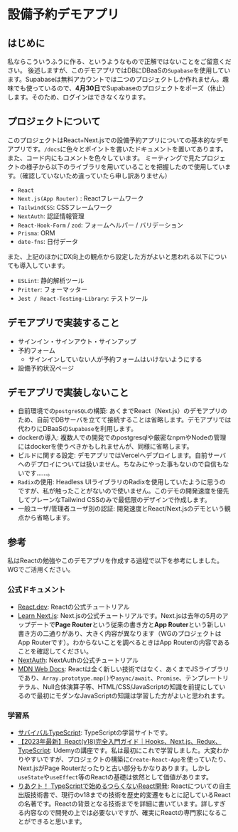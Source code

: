 # 設備予約デモアプリ

## はじめに

私ならこういうふうに作る、というようなもので正解ではないことをご留意ください。
後述しますが、このデモアプリではDBにDBaaSの`Supabase`を使用しています。Supabaseは無料アカウントでは二つのプロジェクトしか作れません。趣味でも使っているので、**4月30日**でSupabaseのプロジェクトをポーズ（休止）します。そのため、ログインはできなくなります。

## プロジェクトについて

このプロジェクトはReact+Next.jsでの設備予約アプリについての基本的なデモアプリです。`/docs`に色々とポイントを書いたドキュメントを置いてあります。また、コード内にもコメントを色々しています。
ミーティングで見たプロジェクトの様子から以下のライブラリを用いていることを把握したので使用しています。（確認していないため違っていたら申し訳ありません）

- `React`
- `Next.js(App Router)` : Reactフレームワーク
- `TailwindCSS`: CSSフレームワーク
- `NextAuth`: 認証情報管理
- `React-Hook-Form` / `zod`: フォームヘルパー / バリデーション
- `Prisma`: ORM
- `date-fns`: 日付データ

また、上記のほかにDX向上の観点から設定した方がよいと思われる以下についても導入しています。

- `ESLint`: 静的解析ツール
- `Pritter`: フォーマッター
- `Jest / React-Testing-Library`: テストツール

## デモアプリで実装すること

- サインイン・サインアウト・サインアップ
- 予約フォーム
  - サインインしていない人が予約フォームはいけないようにする
- 設備予約状況ページ

## デモアプリで実装しないこと

- 自前環境での`postgreSQL`の構築: あくまでReact（Next.js）のデモアプリのため、自前でDBサーバを立てて接続することは省略します。デモアプリでは代わりにDBaaSの`Supabase`を利用します。
- dockerの導入: 複数人での開発でのpostgresqlや厳密なnpmやNodeの管理にはdockerを使うべきかもしれませんが、同様に省略します。
- ビルドに関する設定: デモアプリではVercelへデプロイします。自前サーバへのデプロイについては扱いません。ちなみにやった事もないので自信もないです……。
- `Radix`の使用: Headless UIライブラリのRadixを使用していたように思うのですが、私が触ったことがないので使いません。このデモの開発速度を優先してプレーンなTailwind CSSのみで最低限のデザインで作成します。
- 一般ユーザ/管理者ユーザ別の認証: 開発速度とReact/Next.jsのデモという観点から省略します。

## 参考

私はReactの勉強やこのデモアプリを作成する過程で以下を参考にしました。WGでご活用ください。

### 公式ドキュメント

- [React.dev](https://ja.react.dev/): Reactの公式チュートリアル
- [Learn Next.js](https://nextjs.org/learn): Next.jsの公式チュートリアルです。Next.jsは去年の5月のアップデートで**Page Router**という従来の書き方と**App Router**という新しい書き方の二通りがあり、大きく内容が異なります（WGのプロジェクトはApp Routerです）。わからないことを調べるときはApp Routerの内容であることを確認してください。
- [NextAuth](https://next-auth.js.org/tutorials): NextAuthの公式チュートリアル
- [MDN Web Docs](https://developer.mozilla.org/ja/): Reactは全く新しい技術ではなく、あくまでJSライブラリであり、`Array.prototype.map()`や`async/await`、`Promise`、テンプレートリテラル、Null合体演算子等、HTML/CSS/JavaScriptの知識を前提にしているので最初にモダンなJavaScriptの知識は学習した方がよいと思われます。

### 学習系

- [サバイバルTypeScript](https://typescriptbook.jp/): TypeScriptの学習サイトです。
- [【2023年最新】React(v18)完全入門ガイド｜Hooks、Next.js、Redux、TypeScript](https://www.udemy.com/course/react-complete-guide/?couponCode=ST22FS22724): Udemyの講座です。私は最初にこれで学習しました。大変わかりやすいですが、プロジェクトの構築に`Create-React-App`を使っていたり、Next.jsがPage Routerだったりと古い部分もかなりあります。しかし`useState`や`useEffect`等のReactの基礎は依然として価値があります。
- [りあクト！ TypeScriptで始めるつらくないReact開発](https://oukayuka.booth.pm/items/2368045): Reactについての自主出版技術書で、現行のv18までの技術を歴史的変遷をもとに記しているReactの名著です。Reactの背景となる技術までを詳細に書いています。詳しすぎる内容なので開発の上では必要ないですが、確実にReactの専門家になることができると思います。
